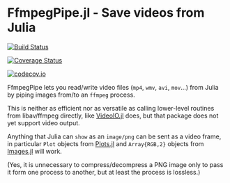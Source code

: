 # FfmpegPipe.jl - Save videos from Julia

[![Build Status](https://travis-ci.org/perrutquist/FfmpegPipe.jl.svg?branch=master)](https://travis-ci.org/perrutquist/FfmpegPipe.jl)

[![Coverage Status](https://coveralls.io/repos/perrutquist/FfmpegPipe.jl/badge.svg?branch=master&service=github)](https://coveralls.io/github/perrutquist/FfmpegPipe.jl?branch=master)

[![codecov.io](http://codecov.io/github/perrutquist/FfmpegPipe.jl/coverage.svg?branch=master)](http://codecov.io/github/perrutquist/FfmpegPipe.jl?branch=master)

FfmpegPipe lets you read/write video files (`mp4`, `wmv`, `avi`, `mov`...) from Julia by piping images from/to an `ffmpeg` process.

This is neither as efficient nor as versatile as calling lower-level routines from libav/ffmpeg directly, like [VideoIO.jl](https://github.com/kmsquire/VideoIO.jl) does, but that package does not yet support video output.

Anything that Julia can `show` as an `image/png` can be sent as a video frame,
in particular `Plot` objects from [Plots.jl](https://github.com/JuliaPlots/Plots.jl)
and `Array{RGB,2}` objects from [Images.jl](https://github.com/JuliaImages/Images.jl)
will work.

(Yes, it is unnecessary to compress/decompress a PNG image only to pass it form
one process to another, but at least the process is lossless.)
